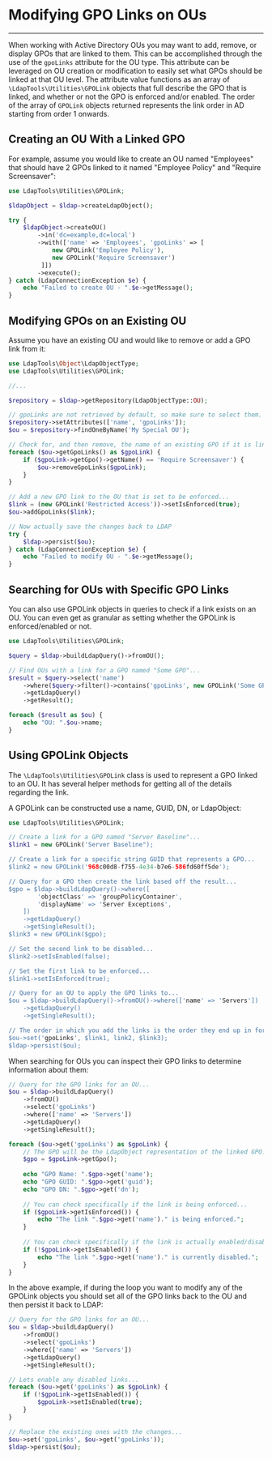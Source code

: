 # Modifying GPO Links on OUs
------------------------------

When working with Active Directory OUs you may want to add, remove, or display GPOs that are linked to them. This can be
accomplished through the use of the `gpoLinks` attribute for the OU type. This attribute can be leveraged on OU creation
or modification to easily set what GPOs should be linked at that OU level. The attribute value functions as an array of 
`\LdapTools\Utilities\GPOLink` objects that full describe the GPO that is linked, and whether or not the GPO is enforced
and/or enabled. The order of the array of `GPOLink` objects returned represents the link order in AD starting from order
1 onwards.

## Creating an OU With a Linked GPO

For example, assume you would like to create an OU named "Employees" that should have 2 GPOs linked to it named 
"Employee Policy" and "Require Screensaver":

```php
use LdapTools\Utilities\GPOLink;

$ldapObject = $ldap->createLdapObject();

try {
    $ldapObject->createOU()
        ->in('dc=example,dc=local')
        ->with(['name' => 'Employees', 'gpoLinks' => [
            new GPOLink('Employee Policy'), 
            new GPOLink('Require Screensaver')
         ]])
        ->execute();
} catch (LdapConnectionException $e) {
    echo "Failed to create OU - ".$e->getMessage();
}
```

## Modifying GPOs on an Existing OU

Assume you have an existing OU and would like to remove or add a GPO link from it:

```php
use LdapTools\Object\LdapObjectType;
use LdapTools\Utilities\GPOLink;

//...

$repository = $ldap->getRepository(LdapObjectType::OU);

// gpoLinks are not retrieved by default, so make sure to select them.
$repository->setAttributes(['name', 'gpoLinks']);
$ou = $repository->findOneByName('My Special OU');

// Check for, and then remove, the name of an existing GPO if it is linked...
foreach ($ou->getGpoLinks() as $gpoLink) {
    if ($gpoLink->getGpo()->getName() == 'Require Screensaver') {
        $ou->removeGpoLinks($gpoLink);
    }
}

// Add a new GPO link to the OU that is set to be enforced...
$link = (new GPOLink('Restricted Access'))->setIsEnforced(true);
$ou->addGpoLinks($link);

// Now actually save the changes back to LDAP
try {
    $ldap->persist($ou);
} catch (LdapConnectionException $e) {
    echo "Failed to modify OU - ".$e->getMessage();
}
```

## Searching for OUs with Specific GPO Links

You can also use GPOLink objects in queries to check if a link exists on an OU. You can even get as granular as setting
whether the GPOLink is enforced/enabled or not.

```php
use LdapTools\Utilities\GPOLink;

$query = $ldap->buildLdapQuery()->fromOU();

// Find OUs with a link for a GPO named "Some GPO"...
$result = $query->select('name')
    ->where($query->filter()->contains('gpoLinks', new GPOLink('Some GPO')))
    ->getLdapQuery()
    ->getResult();

foreach ($result as $ou) {
    echo "OU: ".$ou->name;
}
```

## Using GPOLink Objects

The `\LdapTools\Utilities\GPOLink` class is used to represent a GPO linked to an OU. It has several helper methods for 
getting all of the details regarding the link.

A GPOLink can be constructed use a name, GUID, DN, or LdapObject:

```php
use LdapTools\Utilities\GPOLink;

// Create a link for a GPO named "Server Baseline"...
$link1 = new GPOLink('Server Baseline");

// Create a link for a specific string GUID that represents a GPO...
$link2 = new GPOLink('968c00d8-f755-4e34-b7e6-586fd60ff5de');

// Query for a GPO then create the link based off the result...
$gpo = $ldap->buildLdapQuery()->where([
        'objectClass' => 'groupPolicyContainer',
        'displayName' => 'Server Exceptions',
    ])
    ->getLdapQuery()
    ->getSingleResult();
$link3 = new GPOLink($gpo);

// Set the second link to be disabled...
$link2->setIsEnabled(false);

// Set the first link to be enforced...
$link1->setIsEnforced(true);

// Query for an OU to apply the GPO links to...
$ou = $ldap->buildLdapQuery()->fromOU()->where(['name' => 'Servers'])
    ->getLdapQuery()
    ->getSingleResult();

// The order in which you add the links is the order they end up in for processing...
$ou->set('gpoLinks', $link1, link2, $link3);
$ldap->persist($ou);
```

When searching for OUs you can inspect their GPO links to determine information about them:

```php
// Query for the GPO links for an OU...
$ou = $ldap->buildLdapQuery()
    ->fromOU()
    ->select('gpoLinks')
    ->where(['name' => 'Servers'])
    ->getLdapQuery()
    ->getSingleResult();

foreach ($ou->get('gpoLinks') as $gpoLink) {
    // The GPO will be the LdapObject representation of the linked GPO... 
    $gpo = $gpoLink->getGpo();
    
    echo "GPO Name: ".$gpo->get('name');
    echo "GPO GUID: ".$gpo->get('guid');
    echo "GPO DN: ".$gpo->get('dn');
    
    // You can check specifically if the link is being enforced...
    if ($gpoLink->getIsEnforced()) {
        echo "The link ".$gpo->get('name')." is being enforced.";
    }
    
    // You can check specifically if the link is actually enabled/disabled...
    if (!$gpoLink->getIsEnabled()) {
        echo "The link ".$gpo->get('name')." is currently disabled.";
    }
}
```

In the above example, if during the loop you want to modify any of the GPOLink objects you should set all of the GPO
links back to the OU and then persist it back to LDAP:

```php
// Query for the GPO links for an OU...
$ou = $ldap->buildLdapQuery()
    ->fromOU()
    ->select('gpoLinks')
    ->where(['name' => 'Servers'])
    ->getLdapQuery()
    ->getSingleResult();

// Lets enable any disabled links...
foreach ($ou->get('gpoLinks') as $gpoLink) {
    if (!$gpoLink->getIsEnabled()) {
        $gpoLink->setIsEnabled(true);
    }
}

// Replace the existing ones with the changes...
$ou->set('gpoLinks', $ou->get('gpoLinks'));
$ldap->persist($ou);
```